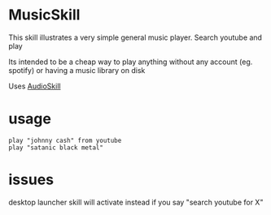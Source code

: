 # MusicSkill

This skill illustrates a very simple general music player.  Search youtube and play

Its intended to be a cheap way to play anything without any account (eg. spotify) or having a music library on disk

Uses [AudioSkill](https://github.com/JarbasAl/mycroft_jarbas_utils/blob/master/mycroft_jarbas_utils/skills/audio.md)

# usage

    play "johnny cash" from youtube
    play "satanic black metal"

# issues

desktop launcher skill will activate instead if you say "search youtube for X"

